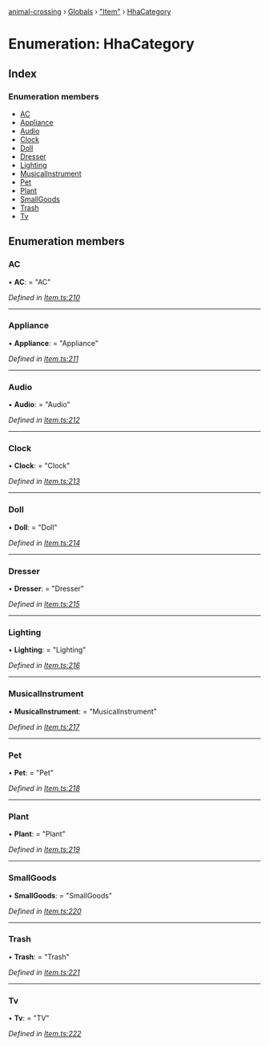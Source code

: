 [animal-crossing](../README.md) › [Globals](../globals.md) › ["Item"](../modules/_item_.md) › [HhaCategory](_item_.hhacategory.md)

# Enumeration: HhaCategory

## Index

### Enumeration members

* [AC](_item_.hhacategory.md#ac)
* [Appliance](_item_.hhacategory.md#appliance)
* [Audio](_item_.hhacategory.md#audio)
* [Clock](_item_.hhacategory.md#clock)
* [Doll](_item_.hhacategory.md#doll)
* [Dresser](_item_.hhacategory.md#dresser)
* [Lighting](_item_.hhacategory.md#lighting)
* [MusicalInstrument](_item_.hhacategory.md#musicalinstrument)
* [Pet](_item_.hhacategory.md#pet)
* [Plant](_item_.hhacategory.md#plant)
* [SmallGoods](_item_.hhacategory.md#smallgoods)
* [Trash](_item_.hhacategory.md#trash)
* [Tv](_item_.hhacategory.md#tv)

## Enumeration members

###  AC

• **AC**: = "AC"

*Defined in [Item.ts:210](https://github.com/Norviah/animal-crossing/blob/3d769dc/module/types/Item.ts#L210)*

___

###  Appliance

• **Appliance**: = "Appliance"

*Defined in [Item.ts:211](https://github.com/Norviah/animal-crossing/blob/3d769dc/module/types/Item.ts#L211)*

___

###  Audio

• **Audio**: = "Audio"

*Defined in [Item.ts:212](https://github.com/Norviah/animal-crossing/blob/3d769dc/module/types/Item.ts#L212)*

___

###  Clock

• **Clock**: = "Clock"

*Defined in [Item.ts:213](https://github.com/Norviah/animal-crossing/blob/3d769dc/module/types/Item.ts#L213)*

___

###  Doll

• **Doll**: = "Doll"

*Defined in [Item.ts:214](https://github.com/Norviah/animal-crossing/blob/3d769dc/module/types/Item.ts#L214)*

___

###  Dresser

• **Dresser**: = "Dresser"

*Defined in [Item.ts:215](https://github.com/Norviah/animal-crossing/blob/3d769dc/module/types/Item.ts#L215)*

___

###  Lighting

• **Lighting**: = "Lighting"

*Defined in [Item.ts:216](https://github.com/Norviah/animal-crossing/blob/3d769dc/module/types/Item.ts#L216)*

___

###  MusicalInstrument

• **MusicalInstrument**: = "MusicalInstrument"

*Defined in [Item.ts:217](https://github.com/Norviah/animal-crossing/blob/3d769dc/module/types/Item.ts#L217)*

___

###  Pet

• **Pet**: = "Pet"

*Defined in [Item.ts:218](https://github.com/Norviah/animal-crossing/blob/3d769dc/module/types/Item.ts#L218)*

___

###  Plant

• **Plant**: = "Plant"

*Defined in [Item.ts:219](https://github.com/Norviah/animal-crossing/blob/3d769dc/module/types/Item.ts#L219)*

___

###  SmallGoods

• **SmallGoods**: = "SmallGoods"

*Defined in [Item.ts:220](https://github.com/Norviah/animal-crossing/blob/3d769dc/module/types/Item.ts#L220)*

___

###  Trash

• **Trash**: = "Trash"

*Defined in [Item.ts:221](https://github.com/Norviah/animal-crossing/blob/3d769dc/module/types/Item.ts#L221)*

___

###  Tv

• **Tv**: = "TV"

*Defined in [Item.ts:222](https://github.com/Norviah/animal-crossing/blob/3d769dc/module/types/Item.ts#L222)*
